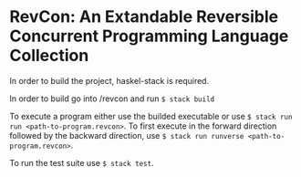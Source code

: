 # RevCon: An Extandable Reversible Concurrent Programming Language Collection

In order to build the project, haskel-stack is required.

In order to build go into /revcon and run ```$ stack build```

To execute a program either use the builded executable or use ```$ stack run run <path-to-program.revcon>```.
To first execute in the forward direction followed by the backward direction, use ```$ stack run runverse <path-to-program.revcon>```.

To run the test suite use ```$ stack test```.
